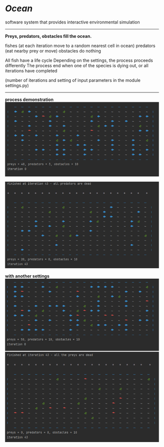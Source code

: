 # _Ocean_
software system that provides interactive environmental simulation
***
__Preys, predators, obstacles fill the ocean.__

fishes (at each iteration move to a random nearest cell in ocean)
predators (eat nearby prey or move)
obstacles do nothing 

All fish have a life cycle 
Depending on the settings, the process proceeds differently
The process end when one of the species is dying out, or all iterations have completed

(number of iterations and setting of input parameters in the module settings.py)
***
__process demonstration__ 
![image](screen/start_process.png)

![image](screen/finish.png)


__with another settings__
![image](screen/start_preys_50_prdator_10.png)
![image](screen/finish_all_prey_dead.png)
